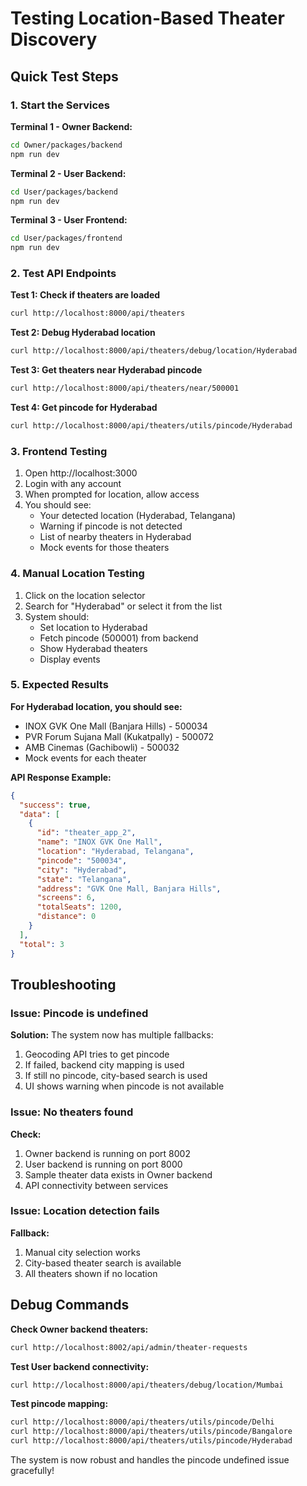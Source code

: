 # Testing Location-Based Theater Discovery

## Quick Test Steps

### 1. Start the Services

**Terminal 1 - Owner Backend:**
```bash
cd Owner/packages/backend
npm run dev
```

**Terminal 2 - User Backend:**
```bash
cd User/packages/backend
npm run dev
```

**Terminal 3 - User Frontend:**
```bash
cd User/packages/frontend
npm run dev
```

### 2. Test API Endpoints

**Test 1: Check if theaters are loaded**
```bash
curl http://localhost:8000/api/theaters
```

**Test 2: Debug Hyderabad location**
```bash
curl http://localhost:8000/api/theaters/debug/location/Hyderabad
```

**Test 3: Get theaters near Hyderabad pincode**
```bash
curl http://localhost:8000/api/theaters/near/500001
```

**Test 4: Get pincode for Hyderabad**
```bash
curl http://localhost:8000/api/theaters/utils/pincode/Hyderabad
```

### 3. Frontend Testing

1. Open http://localhost:3000
2. Login with any account
3. When prompted for location, allow access
4. You should see:
   - Your detected location (Hyderabad, Telangana)
   - Warning if pincode is not detected
   - List of nearby theaters in Hyderabad
   - Mock events for those theaters

### 4. Manual Location Testing

1. Click on the location selector
2. Search for "Hyderabad" or select it from the list
3. System should:
   - Set location to Hyderabad
   - Fetch pincode (500001) from backend
   - Show Hyderabad theaters
   - Display events

### 5. Expected Results

**For Hyderabad location, you should see:**
- INOX GVK One Mall (Banjara Hills) - 500034
- PVR Forum Sujana Mall (Kukatpally) - 500072  
- AMB Cinemas (Gachibowli) - 500032
- Mock events for each theater

**API Response Example:**
```json
{
  "success": true,
  "data": [
    {
      "id": "theater_app_2",
      "name": "INOX GVK One Mall",
      "location": "Hyderabad, Telangana",
      "pincode": "500034",
      "city": "Hyderabad",
      "state": "Telangana",
      "address": "GVK One Mall, Banjara Hills",
      "screens": 6,
      "totalSeats": 1200,
      "distance": 0
    }
  ],
  "total": 3
}
```

## Troubleshooting

### Issue: Pincode is undefined
**Solution:** The system now has multiple fallbacks:
1. Geocoding API tries to get pincode
2. If failed, backend city mapping is used
3. If still no pincode, city-based search is used
4. UI shows warning when pincode is not available

### Issue: No theaters found
**Check:**
1. Owner backend is running on port 8002
2. User backend is running on port 8000
3. Sample theater data exists in Owner backend
4. API connectivity between services

### Issue: Location detection fails
**Fallback:**
1. Manual city selection works
2. City-based theater search is available
3. All theaters shown if no location

## Debug Commands

**Check Owner backend theaters:**
```bash
curl http://localhost:8002/api/admin/theater-requests
```

**Test User backend connectivity:**
```bash
curl http://localhost:8000/api/theaters/debug/location/Mumbai
```

**Test pincode mapping:**
```bash
curl http://localhost:8000/api/theaters/utils/pincode/Delhi
curl http://localhost:8000/api/theaters/utils/pincode/Bangalore
curl http://localhost:8000/api/theaters/utils/pincode/Hyderabad
```

The system is now robust and handles the pincode undefined issue gracefully!